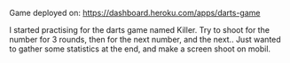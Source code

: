 Game deployed on: https://dashboard.heroku.com/apps/darts-game

I started practising for the darts game named Killer.
Try to shoot for the number for 3 rounds, then for the next number, and the next..
Just wanted to gather some statistics at the end, and make a screen shoot on mobil.
